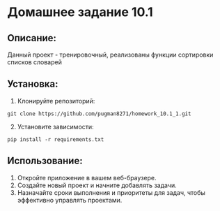 # Домашнее задание 10.1

## Описание:

Данный проект - тренировочный, реализованы функции сортировки списков словарей


## Установка:

1. Клонируйте репозиторий:
```
git clone https://github.com/pugman8271/homework_10.1_1.git
```
2. Установите зависимости:
```
pip install -r requirements.txt
```
## Использование:

1. Откройте приложение в вашем веб-браузере.
2. Создайте новый проект и начните добавлять задачи.
3. Назначайте сроки выполнения и приоритеты для задач, чтобы эффективно управлять проектами.
